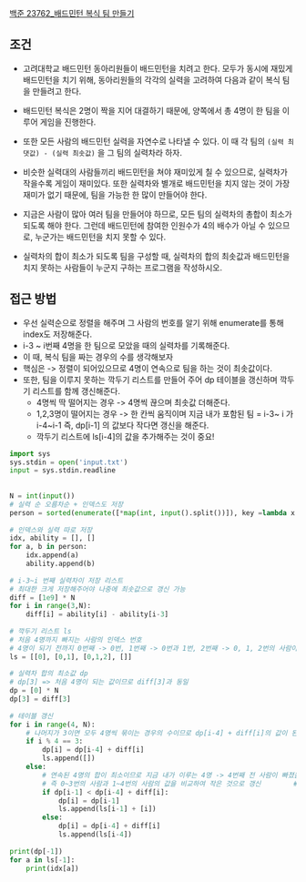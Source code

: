 
[백준 23762_배드민턴 복식 팀 만들기](https://www.acmicpc.net/problem/23762)



## 조건

- 고려대학교 배드민턴 동아리원들이 배드민턴을 치려고 한다. 모두가 동시에 재밌게 배드민턴을 치기 위해, 동아리원들의 각각의 실력을 고려하여 다음과 같이 복식 팀을 만들려고 한다.

- 배드민턴 복식은 2명이 짝을 지어 대결하기 때문에, 양쪽에서 총 4명이 한 팀을 이루어 게임을 진행한다. 
- 또한 모든 사람의 배드민턴 실력을 자연수로 나타낼 수 있다. 이 때 각 팀의 `(실력 최댓값) - (실력 최솟값)` 을 그 팀의 실력차라 하자. 
- 비슷한 실력대의 사람들끼리 배드민턴을 쳐야 재미있게 칠 수 있으므로, 실력차가 작을수록 게임이 재미있다. 또한 실력차와 별개로 배드민턴을 치지 않는 것이 가장 재미가 없기 때문에, 팀을 가능한 한 많이 만들어야 한다.

- 지금은 사람이 많아 여러 팀을 만들어야 하므로, 모든 팀의 실력차의 총합이 최소가 되도록 해야 한다. 그런데 배드민턴에 참여한 인원수가 4의 배수가 아닐 수 있으므로, 누군가는 배드민턴을 치지 못할 수 있다.

- 실력차의 합이 최소가 되도록 팀을 구성할 때, 실력차의 합의 최솟값과 배드민턴을 치지 못하는 사람들이 누군지 구하는 프로그램을 작성하시오.




## 접근 방법

- 우선 실력순으로 정렬을 해주며 그 사람의 번호를 알기 위해 enumerate를 통해 index도 저장해준다.
- i-3 ~ i번째 4명을 한 팀으로 모았을 때의 실력차를 기록해준다.
- 이 때, 복식 팀을 짜는 경우의 수를 생각해보자
- 핵심은 -> 정렬이 되어있으므로 4명이 연속으로 팀을 하는 것이 최솟값이다.
- 또한, 팀을 이루지 못하는 깍두기 리스트를 만들어 주어 dp 테이블을 갱신하며 깍두기 리스트를 함께 갱신해준다.
	- 4명씩 딱 떨어지는 경우 -> 4명씩 끊으며 최솟값 더해준다.
	- 1,2,3명이 떨어지는 경우 -> 한 칸씩 움직이며 지금 내가 포함된 팀 = i-3~ i 가 i-4~i-1 즉, dp[i-1] 의 값보다 작다면 갱신을 해준다.
	- 깍두기 리스트에 ls[i-4]의 값을 추가해주는 것이 중요!


```python
import sys  
sys.stdin = open('input.txt')  
input = sys.stdin.readline  
  
  
N = int(input())  
# 실력 순 오름차순 + 인덱스도 저장  
person = sorted(enumerate([*map(int, input().split())]), key =lambda x: x[1])  
  
# 인덱스와 실력 따로 저장  
idx, ability = [], []  
for a, b in person:  
    idx.append(a)  
    ability.append(b)  
  
# i-3~i 번째 실력차이 저장 리스트  
# 최대한 크게 저장해주어야 나중에 최솟값으로 갱신 가능  
diff = [1e9] * N  
for i in range(3,N):  
    diff[i] = ability[i] - ability[i-3]  
  
# 깍두기 리스트 ls  
# 처음 4명까지 빠지는 사람의 인덱스 번호  
# 4명이 되기 전까지 0번째 -> 0번, 1번째 -> 0번과 1번, 2번째 -> 0, 1, 2번의 사람이 참가를 못한다.  
ls = [[0], [0,1], [0,1,2], []]  
  
# 실력차 합의 최소값 dp  
# dp[3] => 처음 4명이 되는 값이므로 diff[3]과 동일  
dp = [0] * N  
dp[3] = diff[3]  
  
# 테이블 갱신  
for i in range(4, N):  
    # 나머지가 3이면 모두 4명씩 묶이는 경우의 수이므로 dp[i-4] + diff[i]의 값이 된다.  
    if i % 4 == 3:  
        dp[i] = dp[i-4] + diff[i]  
        ls.append([])  
    else:  
        # 연속된 4명의 합이 최소이므로 지금 내가 이루는 4명 -> 4번째 전 사람이 빠졌을 때의 값과 비교  
        # 즉 0~3번의 사람과 1~4번의 사람의 값을 비교하여 작은 것으로 갱신        # 작은 쪽이 앞이라면, 현재 사람은 깍두기로 넣어준다.        # 아니라면, i-4번째 사람이 깍두기가 되어야 한다.
		if dp[i-1] < dp[i-4] + diff[i]:  
            dp[i] = dp[i-1]  
            ls.append(ls[i-1] + [i])  
        else:  
            dp[i] = dp[i-4] + diff[i]  
            ls.append(ls[i-4])  
  
print(dp[-1])  
for a in ls[-1]:  
    print(idx[a])
```
